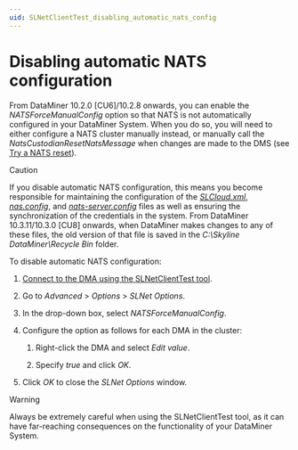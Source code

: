 ```yaml
---
uid: SLNetClientTest_disabling_automatic_nats_config
---
```


# Disabling automatic NATS configuration

From DataMiner 10.2.0 [CU6]/10.2.8 onwards, you can enable the *NATSForceManualConfig* option so that NATS is not automatically configured in your DataMiner System. When you do so, you will need to either configure a NATS cluster manually instead, or manually call the *NatsCustodianResetNatsMessage* when changes are made to the DMS (see [Try a NATS reset](xref:Investigating_NATS_Issues#try-a-nats-reset)).

> [!CAUTION]
> If you disable automatic NATS configuration, this means you become responsible for maintaining the configuration of the [*SLCloud.xml*](xref:SLCloud_xml), [*nas.config*](xref:Investigating_NATS_Issues#nasconfig), and [*nats-server.config*](xref:Investigating_NATS_Issues#nats-serverconfig) files as well as ensuring the synchronization of the credentials in the system. From DataMiner 10.3.11/10.3.0 [CU8] onwards<!--RN 37401-->, when DataMiner makes changes to any of these files, the old version of that file is saved in the *C:\Skyline DataMiner\Recycle Bin* folder.

To disable automatic NATS configuration:

1. [Connect to the DMA using the SLNetClientTest tool](xref:Connecting_to_a_DMA_with_the_SLNetClientTest_tool).

1. Go to *Advanced* > *Options* > *SLNet Options*.

1. In the drop-down box, select *NATSForceManualConfig*.

1. Configure the option as follows for each DMA in the cluster:

   1. Right-click the DMA and select *Edit value*.

   1. Specify *true* and click *OK*.

1. Click *OK* to close the *SLNet Options* window.

> [!WARNING]
> Always be extremely careful when using the SLNetClientTest tool, as it can have far-reaching consequences on the functionality of your DataMiner System.
